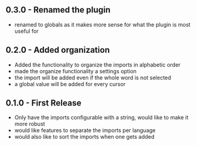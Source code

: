 ## 0.3.0 - Renamed the plugin
* renamed to globals as it makes more sense for what the plugin is most useful for

## 0.2.0 - Added organization
* Added the functionality to organize the imports in alphabetic order
* made the organize functionality a settings option
* the import will be added even if the whole word is not selected
* a global value will be added for every cursor

## 0.1.0 - First Release
* Only have the imports configurable with a string, would like to make it more robust
* would like features to separate the imports per language
* would also like to sort the imports when one gets added
